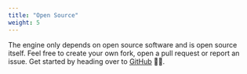 ```yaml
---
title: "Open Source"
weight: 5
---
```


The engine only depends on open source software and is open source itself. Feel free to create your own fork, open a pull request or report an issue. Get started by heading over to [GitHub](https://github.com/crud89/LiteFX) 🐱‍🚀.